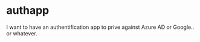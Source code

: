 # authapp
I want to have an authentification app to prive against Azure AD or Google.. or whatever. 
